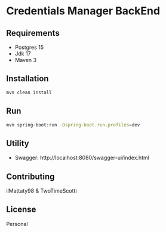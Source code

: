 # Credentials Manager BackEnd

## Requirements
- Postgres 15
- Jdk 17
- Maven 3

## Installation
```bash
mvn clean install
```

## Run
```bash
mvn spring-boot:run -Dspring-boot.run.profiles=dev
```

## Utility
- Swagger: http://localhost:8080/swagger-ui/index.html

## Contributing
ilMattaty98 & TwoTimeScotti

## License
Personal